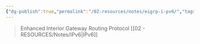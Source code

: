 ```yaml
---
{"dg-publish":true,"permalink":"/02-resources/notes/eigrp-i-pv6/","tags":["netzwerk/protocol"],"noteIcon":""}
---
```


>Enhanced Interior Gateway Routing Protocol [[02 - RESOURCES/Notes/IPv6\|IPv6]]